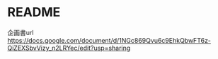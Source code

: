 # README

企画書url
https://docs.google.com/document/d/1NGc869Qvu6c9EhkQbwFT6z-QiZEXSbvVizy_n2LRYec/edit?usp=sharing
